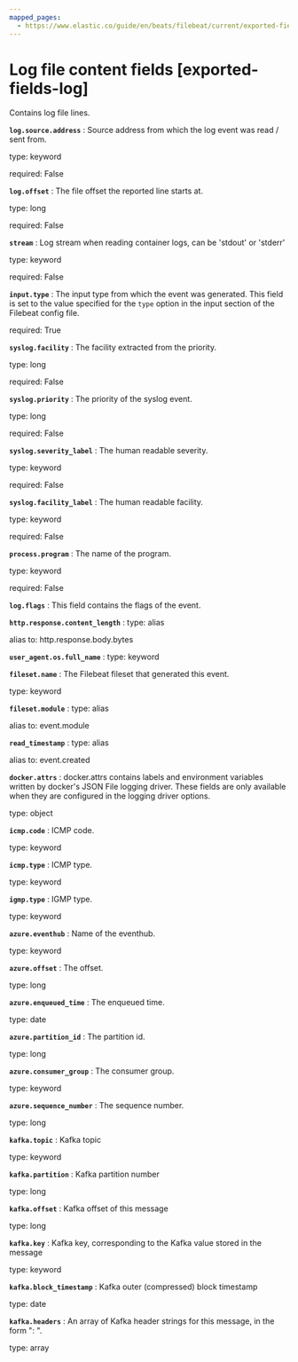 ```yaml
---
mapped_pages:
  - https://www.elastic.co/guide/en/beats/filebeat/current/exported-fields-log.html
---
```


<!-- This file is generated! See scripts/generate_fields_docs.py -->

# Log file content fields [exported-fields-log]

Contains log file lines.

**`log.source.address`**
:   Source address from which the log event was read / sent from.

type: keyword

required: False


**`log.offset`**
:   The file offset the reported line starts at.

type: long

required: False


**`stream`**
:   Log stream when reading container logs, can be 'stdout' or 'stderr'

type: keyword

required: False


**`input.type`**
:   The input type from which the event was generated. This field is set to the value specified for the `type` option in the input section of the Filebeat config file.

required: True


**`syslog.facility`**
:   The facility extracted from the priority.

type: long

required: False


**`syslog.priority`**
:   The priority of the syslog event.

type: long

required: False


**`syslog.severity_label`**
:   The human readable severity.

type: keyword

required: False


**`syslog.facility_label`**
:   The human readable facility.

type: keyword

required: False


**`process.program`**
:   The name of the program.

type: keyword

required: False


**`log.flags`**
:   This field contains the flags of the event.


**`http.response.content_length`**
:   type: alias

alias to: http.response.body.bytes


**`user_agent.os.full_name`**
:   type: keyword


**`fileset.name`**
:   The Filebeat fileset that generated this event.

type: keyword


**`fileset.module`**
:   type: alias

alias to: event.module


**`read_timestamp`**
:   type: alias

alias to: event.created


**`docker.attrs`**
:   docker.attrs contains labels and environment variables written by docker's JSON File logging driver. These fields are only available when they are configured in the logging driver options.

type: object


**`icmp.code`**
:   ICMP code.

type: keyword


**`icmp.type`**
:   ICMP type.

type: keyword


**`igmp.type`**
:   IGMP type.

type: keyword


**`azure.eventhub`**
:   Name of the eventhub.

type: keyword


**`azure.offset`**
:   The offset.

type: long


**`azure.enqueued_time`**
:   The enqueued time.

type: date


**`azure.partition_id`**
:   The partition id.

type: long


**`azure.consumer_group`**
:   The consumer group.

type: keyword


**`azure.sequence_number`**
:   The sequence number.

type: long


**`kafka.topic`**
:   Kafka topic

type: keyword


**`kafka.partition`**
:   Kafka partition number

type: long


**`kafka.offset`**
:   Kafka offset of this message

type: long


**`kafka.key`**
:   Kafka key, corresponding to the Kafka value stored in the message

type: keyword


**`kafka.block_timestamp`**
:   Kafka outer (compressed) block timestamp

type: date


**`kafka.headers`**
:   An array of Kafka header strings for this message, in the form "<key>: <value>".

type: array


